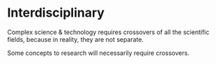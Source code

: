 # Interdisciplinary

Complex science & technology requires crossovers of all the scientific fields, because in reality, they are not separate.

Some concepts to research will necessarily require crossovers.

